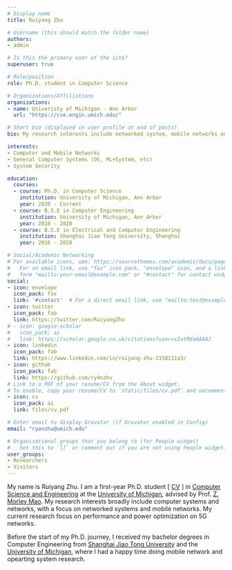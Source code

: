```yaml
---
# Display name
title: Ruiyang Zhu

# Username (this should match the folder name)
authors:
- admin

# Is this the primary user of the site?
superuser: true

# Role/position
role: Ph.D. student in Computer Science

# Organizations/Affiliations
organizations:
- name: Univeristy of Michigan - Ann Arbor
  url: "https://cse.engin.umich.edu/"

# Short bio (displayed in user profile at end of posts)
bio: My research interests include networked system, mobile networks and operating systems.

interests:
- Computer and Mobile Networks
- General Computer Systems (OS, ML+System, etc)
- System Security

education:
  courses:
  - course: Ph.D. in Computer Science
    institution: University of Michigan, Ann Arbor
    year: 2020 - Current
  - course: B.S.E in Computer Engineering
    institution: University of Michigan, Ann Arbor
    year: 2018 - 2020
  - course: B.S.E in Electrical and Computer Engineering
    institution: Shanghai Jiao Tong University, Shanghai
    year: 2016 - 2020

# Social/Academic Networking
# For available icons, see: https://sourcethemes.com/academic/docs/page-builder/#icons
#   For an email link, use "fas" icon pack, "envelope" icon, and a link in the
#   form "mailto:your-email@example.com" or "#contact" for contact widget.
social:
- icon: envelope
  icon_pack: fas
  link: '#contact'  # For a direct email link, use "mailto:test@example.org".
- icon: twitter
  icon_pack: fab
  link: https://twitter.com/RuiyangZhu
# - icon: google-scholar
#   icon_pack: ai
#   link: https://scholar.google.co.uk/citations?user=sIwtMXoAAAAJ
- icon: linkedin
  icon_pack: fab
  link: https://www.linkedin.com/in/ruiyang-zhu-2158111a3/
- icon: github
  icon_pack: fab
  link: https://github.com/ry4nzhu
# Link to a PDF of your resume/CV from the About widget.
# To enable, copy your resume/CV to `static/files/cv.pdf` and uncomment the lines below.
- icon: cv
  icon_pack: ai
  link: files/cv.pdf

# Enter email to display Gravatar (if Gravatar enabled in Config)
email: "ryanzhu@umich.edu"

# Organizational groups that you belong to (for People widget)
#   Set this to `[]` or comment out if you are not using People widget.
user_groups:
- Researchers
- Visitors
---
```


My name is Ruiyang Zhu. I am a first-year Ph.D. student [ [CV](files/cv.pdf) ] in [Computer Science and Engineering](https://cse.engin.umich.edu/) at the [University of Michigan](https://umich.edu/), advised by Prof. [Z. Morley Mao](https://web.eecs.umich.edu/~zmao/). My research interests broadly include computer systems and networks, with a focus on networked systems and mobile networks. My current research focus on performance and power optimization on 5G networks.

Before the start of my Ph.D. journey, I received my bachelor degrees in Computer Engineering from [Shanghai Jiao Tong University](http://en.sjtu.edu.cn/) and the [University of Michigan](https://ece.engin.umich.edu/academics/undergraduate-programs/programs/computer-engineering/), where I had a happy time doing mobile network and opearting system research.
